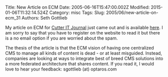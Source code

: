 Title: New Article on ECM
Date: 2005-06-16T15:47:00.002Z
Modified: 2015-01-06T11:32:14.524Z
Category: misc
Tags: 
Slug: 2005/06/new-article-on-ecm_31
Authors: Seth Gottlieb

My article on ECM for [Cutter IT Journal](http://www.cutter.com/itjournal/) just came out and is available [here](http://www.cutter.com/offers/contentmanagement.html). I am sorry to say that you have to register on the website to read it but there is a no email option if you are worried about the spam.  

The thesis of the article is that the ECM vision of having one centralized CMS to manage all kinds of content is dead - or at least misguided. Instead, companies are looking at ways to integrate best of breed CMS solutions into a more federated architecture that shares content. If you read it, I would love to hear your feedback: sgottlieb (at) optaros.com
